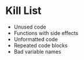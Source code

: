 Kill List
=========
* Unused code 
* Functions with side effects
* Unformatted code
* Repeated code blocks 
* Bad variable names

